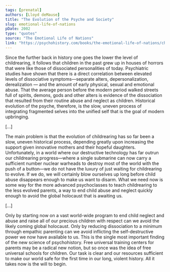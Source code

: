 ```yaml
---
tags: [prenatal]
authors: [Lloyd deMause]
title: "The Evolution of the Psyche and Society"
slug: emotional-life-of-nations
pDate: 2002
type: "quotes"
source: "The Emotional Life of Nations"
link: "https://psychohistory.com/books/the-emotional-life-of-nations/chapter-9-the-evolution-of-the-psyche-and-society/"
---
```


Since the further back in history one goes the lower the level of childrearing, it follows that children in the past grew up in houses of horrors that were like those of dissociated personalities of today. Psychiatric studies have shown that there is a direct correlation between elevated levels of dissociative symptoms—separate alters, depersonalization, derealization — and the amount of early physical, sexual and emotional abuse. That the average person before the modern period walked streets full of spirits, demons, gods and other alters is evidence of the dissociation that resulted from their routine abuse and neglect as children. Historical evolution of the psyche, therefore, is the slow, uneven process of integrating fragmented selves into the unified self that is the goal of modern upbringing.

[…]

The main problem is that the evolution of childrearing has so far been a slow, uneven historical process, depending greatly upon increasing the support given innovative mothers and their hopeful daughters. Unfortunately, in a world where our destructive technology has far outrun our childrearing progress—where a single submarine can now carry a sufficient number nuclear warheads to destroy most of the world with the push of a button—we do not have the luxury of just waiting for childrearing to evolve. If we do, we will certainly blow ourselves up long before child abuse disappears enough to make us want to disarm. What we need now is some way for the more advanced psychoclasses to teach childrearing to the less evolved parents, a way to end child abuse and neglect quickly enough to avoid the global holocaust that is awaiting us.

[…]

Only by starting now on a vast world-wide program to end child neglect and abuse and raise all of our precious children with respect can we avoid the likely coming global holocaust. Only by reducing dissociation to a minimum through empathic parenting can we avoid inflicting the self-destructive power we now have available to us. This is the single most important finding of the new science of psychohistory. Free universal training centers for parents may be a radical new notion, but so once was the idea of free universal schools for children. Our task is clear and our resources sufficient to make our world safe for the first time in our long, violent history. All it takes now is the will to begin.
